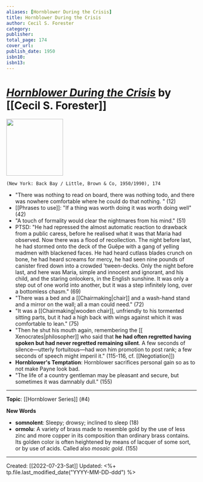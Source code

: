 ```yaml
---
aliases: [Hornblower During the Crisis]
title: Hornblower During the Crisis
author: Cecil S. Forester
category: 
publisher: 
total_page: 174
cover_url: 
publish_date: 1950
isbn10: 
isbn13:
---
```

# *[Hornblower During the Crisis](https://www.littlebrown.com/titles/c-s-forester/hornblower-during-the-crisis/9780316289443/)* by [[Cecil S. Forester]]

<img src="https://www.littlebrown.com/wp-content/uploads/2017/06/9780316289443.jpg?fit=448%2C675" width=150>

`(New York: Back Bay / Little, Brown & Co, 1950/1990), 174`

- "There was nothing to read on board, there was nothing todo, and there was nowhere comfortable where he could do that nothing. " (12)
- [[Phrases to use]]: "If a thing was worth doing it was worth doing well" (42)
- "A touch of formality would clear the nightmares from his mind." (51)
- PTSD: "He had repressed the almost automatic reaction to drawback from a public caress, before he realised what it was that Maria had observed. Now there was a flood of recollection. The night before last, he had stormed onto the deck of the Guêpe with a gang of yelling madmen with blackened faces. He had heard cutlass blades crunch on bone, he had heard screams for mercy, he had seen nine pounds of canister fired down into a crowded 'tween-decks. Only the night before last, and here was Maria, simple and innocent and ignorant, and his child, and the staring onlookers, in the English sunshine. It was only a step out of one world into another, but it was a step infinitely long, over a bottomless chasm." (69)
- "There was a bed and a [[Chairmaking|chair]] and a wash-hand stand and a mirror on the wall; all a man could need." (72)
- "It was a [[Chairmaking|wooden chair]], unfriendly to his tormented sitting parts, but it had a high back with wings against which it was comfortable to lean." (75)
- "Then he shut his mouth again, remembering the [[ Xenocrates|philosopher]] who said that **he had often regretted having spoken but had never regretted remaining silent**. A few seconds of silence—utterly fortuitous—had won him promotion to post rank; a few seconds of speech might imperil it." (115-116, cf. [[Negotiation]])
- **Hornblower's Temptation**: Hornblower sacrifices personal gain so as to not make Payne look bad.
- "The life of a country gentleman may be pleasant and secure, but sometimes it was damnably dull." (155)

--- 
**Topic**: [[Hornblower Series]] (#4)

**New Words**

- **somnolent**: Sleepy; drowsy; inclined to sleep (18)
- **ormolu**: A variety of brass made to resemble gold by the use of less zinc and more copper in its composition than ordinary brass contains. Its golden color is often heightened by means of lacquer of some sort, or by use of acids. Called also _mosaic gold_. (155)

---
Created: [[2022-07-23-Sat]]
Updated: <%+ tp.file.last_modified_date("YYYY-MM-DD-ddd") %>

